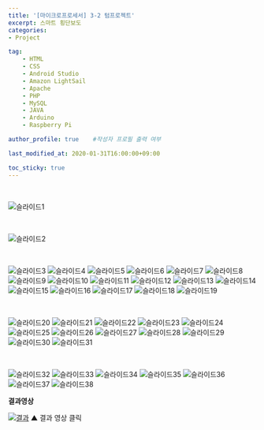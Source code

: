 ```yaml
---
title: '[마이크로프로세서] 3-2 텀프로젝트' 
excerpt: 스마트 횡단보도
categories:
- Project

tag:
    - HTML
    - CSS
    - Android Studio
    - Amazon LightSail
    - Apache
    - PHP
    - MySQL
    - JAVA
    - Arduino
    - Raspberry Pi

author_profile: true    #작성자 프로필 출력 여부

last_modified_at: 2020-01-31T16:00:00+09:00

toc_sticky: true
---
```

<br>

![슬라이드1](https://user-images.githubusercontent.com/47733530/73521972-b4371980-444a-11ea-8189-2db7d9c9b66e.PNG)

<br>

![슬라이드2](https://user-images.githubusercontent.com/47733530/73522085-fb250f00-444a-11ea-9cc1-05922ecd2a75.PNG)

<br>

![슬라이드3](https://user-images.githubusercontent.com/47733530/73522086-fbbda580-444a-11ea-80f9-73108d1324f7.PNG)
![슬라이드4](https://user-images.githubusercontent.com/47733530/73522087-fbbda580-444a-11ea-9251-e0940d696422.PNG)
![슬라이드5](https://user-images.githubusercontent.com/47733530/73522088-fbbda580-444a-11ea-840c-ab26e66b6c54.PNG)
![슬라이드6](https://user-images.githubusercontent.com/47733530/73522089-fbbda580-444a-11ea-951b-fa122dc95f19.PNG)
![슬라이드7](https://user-images.githubusercontent.com/47733530/73522091-fc563c00-444a-11ea-8630-490106d970c1.PNG)
![슬라이드8](https://user-images.githubusercontent.com/47733530/73522124-0bd58500-444b-11ea-9104-6657db81c475.PNG)
![슬라이드9](https://user-images.githubusercontent.com/47733530/73522125-0bd58500-444b-11ea-827a-53b98884c204.PNG)
![슬라이드10](https://user-images.githubusercontent.com/47733530/73522126-0c6e1b80-444b-11ea-8c2d-21670e02ab97.PNG)
![슬라이드11](https://user-images.githubusercontent.com/47733530/73522128-0c6e1b80-444b-11ea-9b3a-6a12f7602166.PNG)
![슬라이드12](https://user-images.githubusercontent.com/47733530/73522130-0c6e1b80-444b-11ea-98b2-4972465ece35.PNG)
![슬라이드13](https://user-images.githubusercontent.com/47733530/73522131-0c6e1b80-444b-11ea-8721-32fe00868735.PNG)
![슬라이드14](https://user-images.githubusercontent.com/47733530/73522133-0d06b200-444b-11ea-9357-d0ba4608af7b.PNG)
![슬라이드15](https://user-images.githubusercontent.com/47733530/73522134-0d06b200-444b-11ea-9be8-5d27d090bd5c.PNG)
![슬라이드16](https://user-images.githubusercontent.com/47733530/73522136-0d06b200-444b-11ea-981f-d60adacdefcc.PNG)
![슬라이드17](https://user-images.githubusercontent.com/47733530/73522138-0d06b200-444b-11ea-8c2c-32466c2fd49f.PNG)
![슬라이드18](https://user-images.githubusercontent.com/47733530/73522139-0d9f4880-444b-11ea-86cd-0ca8ef77349c.PNG)
![슬라이드19](https://user-images.githubusercontent.com/47733530/73522141-0d9f4880-444b-11ea-9095-2c2effff2035.PNG)

<br>

![슬라이드20](https://user-images.githubusercontent.com/47733530/73522142-0d9f4880-444b-11ea-9a56-4adcd2b401c2.PNG)
![슬라이드21](https://user-images.githubusercontent.com/47733530/73522144-0d9f4880-444b-11ea-9a98-fe44f41d0f3e.PNG)
![슬라이드22](https://user-images.githubusercontent.com/47733530/73522145-0e37df00-444b-11ea-9c7a-6122c1338725.PNG)
![슬라이드23](https://user-images.githubusercontent.com/47733530/73522148-0e37df00-444b-11ea-9508-2daaa34dd1bd.PNG)
![슬라이드24](https://user-images.githubusercontent.com/47733530/73522150-0e37df00-444b-11ea-96d9-508b8bbdd008.PNG)
![슬라이드25](https://user-images.githubusercontent.com/47733530/73522151-0e37df00-444b-11ea-966f-6d7e213b6f06.PNG)
![슬라이드26](https://user-images.githubusercontent.com/47733530/73522152-0ed07580-444b-11ea-82af-e4415be34b0b.PNG)
![슬라이드27](https://user-images.githubusercontent.com/47733530/73522153-0ed07580-444b-11ea-8f6f-5d3c2d44f453.PNG)
![슬라이드28](https://user-images.githubusercontent.com/47733530/73522154-0ed07580-444b-11ea-9b5e-b071fafebc61.PNG)
![슬라이드29](https://user-images.githubusercontent.com/47733530/73522156-0ed07580-444b-11ea-9603-950f8d93cebd.PNG)
![슬라이드30](https://user-images.githubusercontent.com/47733530/73522157-0f690c00-444b-11ea-9cfd-f3919dbf0a27.PNG)
![슬라이드31](https://user-images.githubusercontent.com/47733530/73522158-0f690c00-444b-11ea-9b59-da3243d1ccd0.PNG)

<br>

![슬라이드32](https://user-images.githubusercontent.com/47733530/73522159-0f690c00-444b-11ea-9b23-5c04e621f99c.PNG)
![슬라이드33](https://user-images.githubusercontent.com/47733530/73522161-0f690c00-444b-11ea-93b7-8c810b017aeb.PNG)
![슬라이드34](https://user-images.githubusercontent.com/47733530/73522162-1001a280-444b-11ea-9782-ba4f49ad07cf.PNG)
![슬라이드35](https://user-images.githubusercontent.com/47733530/73522163-1001a280-444b-11ea-88dd-dffa3c806da9.PNG)
![슬라이드36](https://user-images.githubusercontent.com/47733530/73522164-1001a280-444b-11ea-94e9-95ceedbc68f5.PNG)
![슬라이드37](https://user-images.githubusercontent.com/47733530/73522165-109a3900-444b-11ea-9bcb-9423dc028dcb.PNG)
![슬라이드38](https://user-images.githubusercontent.com/47733530/73522166-109a3900-444b-11ea-9461-d95a7cbec54e.PNG)

__결과영상__

[![결과](https://www.youtube.com/watch?v=_eKLK-5hce8/0.jpg)](https://www.youtube.com/watch?v=_eKLK-5hce8)
▲ 결과 영상 클릭
